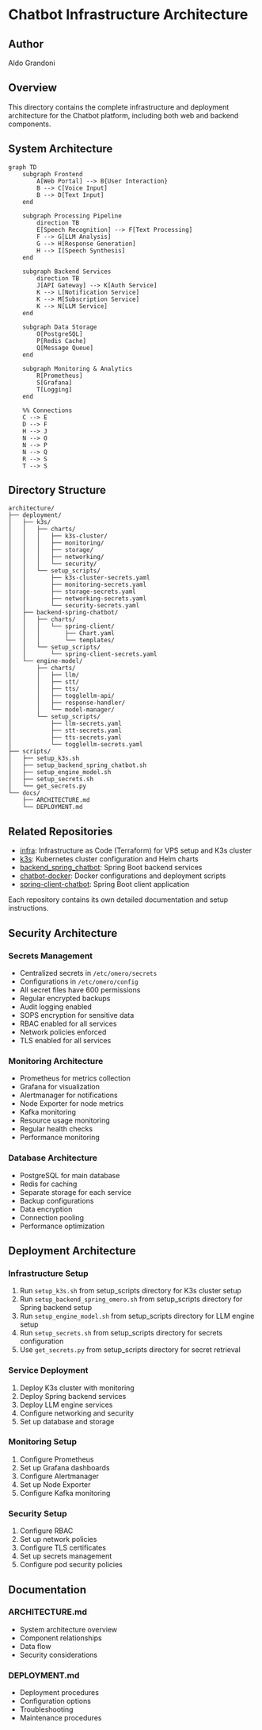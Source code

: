 # Chatbot Infrastructure Architecture

## Author
Aldo Grandoni

## Overview
This directory contains the complete infrastructure and deployment architecture for the Chatbot platform, including both web and backend components.

## System Architecture

```mermaid
graph TD
    subgraph Frontend
        A[Web Portal] --> B{User Interaction}
        B --> C[Voice Input]
        B --> D[Text Input]
    end
    
    subgraph Processing Pipeline
        direction TB
        E[Speech Recognition] --> F[Text Processing]
        F --> G[LLM Analysis]
        G --> H[Response Generation]
        H --> I[Speech Synthesis]
    end
    
    subgraph Backend Services
        direction TB
        J[API Gateway] --> K[Auth Service]
        K --> L[Notification Service]
        K --> M[Subscription Service]
        K --> N[LLM Service]
    end
    
    subgraph Data Storage
        O[PostgreSQL]
        P[Redis Cache]
        Q[Message Queue]
    end
    
    subgraph Monitoring & Analytics
        R[Prometheus]
        S[Grafana]
        T[Logging]
    end
    
    %% Connections
    C --> E
    D --> F
    H --> J
    N --> O
    N --> P
    N --> Q
    R --> S
    T --> S
```

## Directory Structure

```
architecture/
├── deployment/
│   ├── k3s/
│   │   ├── charts/
│   │   │   ├── k3s-cluster/
│   │   │   ├── monitoring/
│   │   │   ├── storage/
│   │   │   ├── networking/
│   │   │   └── security/
│   │   └── setup_scripts/
│   │       ├── k3s-cluster-secrets.yaml
│   │       ├── monitoring-secrets.yaml
│   │       ├── storage-secrets.yaml
│   │       ├── networking-secrets.yaml
│   │       └── security-secrets.yaml
│   ├── backend-spring-chatbot/
│   │   ├── charts/
│   │   │   └── spring-client/
│   │   │       ├── Chart.yaml
│   │   │       └── templates/
│   │   └── setup_scripts/
│   │       └── spring-client-secrets.yaml
│   └── engine-model/
│       ├── charts/
│       │   ├── llm/
│       │   ├── stt/
│       │   ├── tts/
│       │   ├── togglellm-api/
│       │   ├── response-handler/
│       │   └── model-manager/
│       └── setup_scripts/
│           ├── llm-secrets.yaml
│           ├── stt-secrets.yaml
│           ├── tts-secrets.yaml
│           └── togglellm-secrets.yaml
├── scripts/
│   ├── setup_k3s.sh
│   ├── setup_backend_spring_chatbot.sh
│   ├── setup_engine_model.sh
│   ├── setup_secrets.sh
│   └── get_secrets.py
└── docs/
    ├── ARCHITECTURE.md
    └── DEPLOYMENT.md
```

## Related Repositories

- [infra](https://github.com/cloud-fullstack/spring-client-chatbot/infra): Infrastructure as Code (Terraform) for VPS setup and K3s cluster
- [k3s](https://github.com/cloud-fullstack/spring-client-chatbot/k3s): Kubernetes cluster configuration and Helm charts
- [backend_spring_chatbot](https://github.com/cloud-fullstack/spring-client-chatbot/backend_spring_chatbot): Spring Boot backend services
- [chatbot-docker](https://github.com/cloud-fullstack/spring-client-chatbot/chatbot-docker): Docker configurations and deployment scripts
- [spring-client-chatbot](https://github.com/cloud-fullstack/spring-client-chatbot/spring-client-chatbot): Spring Boot client application

Each repository contains its own detailed documentation and setup instructions.

## Security Architecture

### Secrets Management
- Centralized secrets in `/etc/omero/secrets`
- Configurations in `/etc/omero/config`
- All secret files have 600 permissions
- Regular encrypted backups
- Audit logging enabled
- SOPS encryption for sensitive data
- RBAC enabled for all services
- Network policies enforced
- TLS enabled for all services

### Monitoring Architecture
- Prometheus for metrics collection
- Grafana for visualization
- Alertmanager for notifications
- Node Exporter for node metrics
- Kafka monitoring
- Resource usage monitoring
- Regular health checks
- Performance monitoring

### Database Architecture
- PostgreSQL for main database
- Redis for caching
- Separate storage for each service
- Backup configurations
- Data encryption
- Connection pooling
- Performance optimization

## Deployment Architecture

### Infrastructure Setup
1. Run `setup_k3s.sh` from setup_scripts directory for K3s cluster setup
2. Run `setup_backend_spring_omero.sh` from setup_scripts directory for Spring backend setup
3. Run `setup_engine_model.sh` from setup_scripts directory for LLM engine setup
4. Run `setup_secrets.sh` from setup_scripts directory for secrets configuration
5. Use `get_secrets.py` from setup_scripts directory for secret retrieval

### Service Deployment
1. Deploy K3s cluster with monitoring
2. Deploy Spring backend services
3. Deploy LLM engine services
4. Configure networking and security
5. Set up database and storage

### Monitoring Setup
1. Configure Prometheus
2. Set up Grafana dashboards
3. Configure Alertmanager
4. Set up Node Exporter
5. Configure Kafka monitoring

### Security Setup
1. Configure RBAC
2. Set up network policies
3. Configure TLS certificates
4. Set up secrets management
5. Configure pod security policies

## Documentation

### ARCHITECTURE.md
- System architecture overview
- Component relationships
- Data flow
- Security considerations

### DEPLOYMENT.md
- Deployment procedures
- Configuration options
- Troubleshooting
- Maintenance procedures

